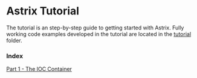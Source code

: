 # Astrix Tutorial
The tutorial is an step-by-step guide to getting started with Astrix. Fully working code examples developed in the tutorial are located in the [tutorial](../../tree/master/tutorial) folder. 

### Index
[Part 1 - The IOC Container](tutorial/part1.md)  
